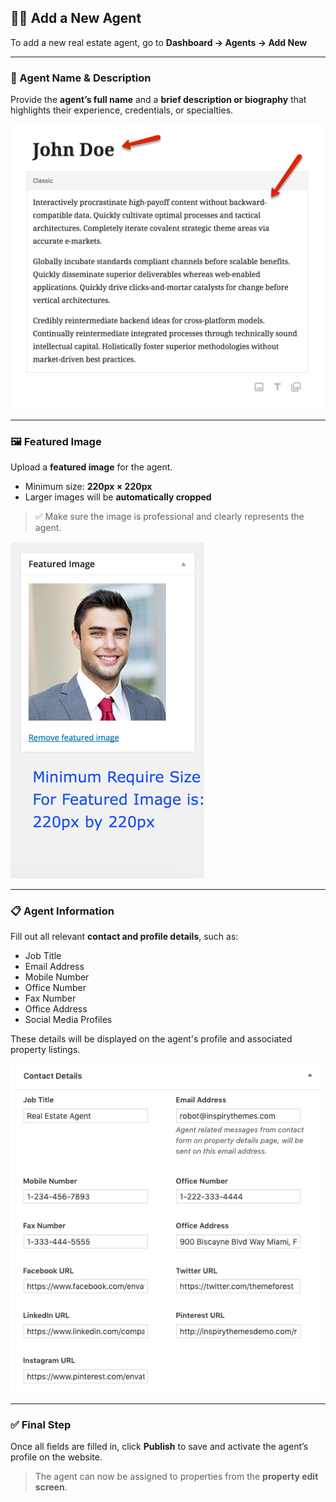 ## 👨‍💼 Add a New Agent

To add a new real estate agent, go to **Dashboard → Agents → Add New**

---

### 📝 Agent Name & Description

Provide the **agent’s full name** and a **brief description or biography** that highlights their experience, credentials, or specialties.

![Agent Name and Description](images/content/add-agent-title-description.png)

---

### 🖼️ Featured Image

Upload a **featured image** for the agent.

- Minimum size: **220px × 220px**
- Larger images will be **automatically cropped**

> ✅ Make sure the image is professional and clearly represents the agent.

![Featured Image](images/content/8.png)

---

### 📋 Agent Information

Fill out all relevant **contact and profile details**, such as:

- Job Title
- Email Address
- Mobile Number
- Office Number
- Fax Number
- Office Address
- Social Media Profiles

These details will be displayed on the agent's profile and associated property listings.

![Agent Info](images/content/9.png)

---

### ✅ Final Step

Once all fields are filled in, click **Publish** to save and activate the agent’s profile on the website.

> The agent can now be assigned to properties from the **property edit screen**.